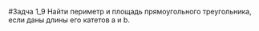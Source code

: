 #Задча 1_9
Найти периметр и площадь прямоугольного треугольника, если даны длины его катетов a и b. 
